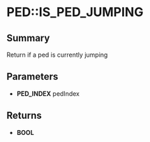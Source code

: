 # PED::IS_PED_JUMPING

## Summary
Return if a ped is currently jumping

## Parameters
* **PED_INDEX** pedIndex

## Returns
* **BOOL**